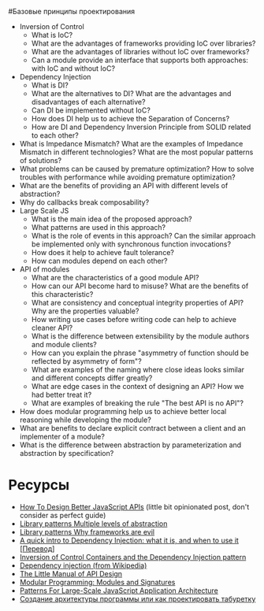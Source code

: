 #Базовые принципы проектирования

* Inversion of Control
  * What is IoC?
  * What are the advantages of frameworks providing IoC over libraries?
  * What are the advantages of libraries without IoC over frameworks?
  * Can a module provide an interface that supports both approaches: with IoC and without IoC?
* Dependency Injection
  * What is DI?
  * What are the alternatives to DI? What are the advantages and disadvantages of each alternative?
  * Can DI be implemented without IoC?
  * How does DI help us to achieve the Separation of Concerns?
  * How are DI and Dependency Inversion Principle from SOLID related to each other?
* What is Impedance Mismatch? What are the examples of Impedance Mismatch in different technologies? What are the most popular patterns of solutions?
* What problems can be caused by premature optimization? How to solve troubles with performance while avoiding premature optimization?
* What are the benefits of providing an API with different levels of abstraction?
* Why do callbacks break composability?
* Large Scale JS
  * What is the main idea of the proposed approach?
  * What patterns are used in this approach?
  * What is the role of events in this approach? Can the similar approach be implemented only with synchronous function invocations?
  * How does it help to achieve fault tolerance?
  * How can modules depend on each other?
* API of modules
  * What are the characteristics of a good module API?
  * How can our API become hard to misuse? What are the benefits of this characteristic?
  * What are consistency and conceptual integrity properties of API? Why are the properties valuable?
  * How writing use cases before writing code can help to achieve cleaner API?
  * What is the difference between extensibility by the module authors and module clients?
  * How can you explain the phrase "asymmetry of function should be reflected by asymmetry of form"?
  * What are examples of the naming where close ideas looks similar and different concepts differ greatly?
  * What are edge cases in the context of designing an API? How we had better treat it?
  * What are examples of breaking the rule "The best API is no API"?
* How does modular programming help us to achieve better local reasoning while developing the module?
* What are benefits to declare explicit contract between a client and an implementer of a module?
* What is the difference between abstraction by parameterization and abstraction by specification?

# Ресурсы
* [How To Design Better JavaScript APIs](https://www.smashingmagazine.com/2012/10/designing-javascript-apis-usability/) (little bit opinionated post, don't consider as perfect guide)
* [Library patterns Multiple levels of abstraction](http://tomasp.net/blog/2015/library-layers/)
* [Library patterns Why frameworks are evil](http://tomasp.net/blog/2015/library-frameworks/)
* [A quick intro to Dependency Injection: what it is, and when to use it](https://www.freecodecamp.org/news/a-quick-intro-to-dependency-injection-what-it-is-and-when-to-use-it-7578c84fa88f/) [[Перевод](https://medium.com/@xufocoder/a-quick-intro-to-dependency-injection-what-it-is-and-when-to-use-it-de1367295ba8)]
* [Inversion of Control Containers and the Dependency Injection pattern](https://martinfowler.com/articles/injection.html)
* [Dependency injection (from Wikipedia)](https://en.wikipedia.org/wiki/Dependency_injection)
* [The Little Manual of API Design](https://people.mpi-inf.mpg.de/~jblanche/api-design.pdf)
* [Modular Programming: Modules and Signatures](https://www.cs.cornell.edu/courses/cs3110/2013sp/lectures/lec07-modules/lec07.html)
* [Patterns For Large-Scale JavaScript Application Architecture](https://addyosmani.com/largescalejavascript/)
* [Создание архитектуры программы или как проектировать табуретку](https://habr.com/ru/post/276593/)